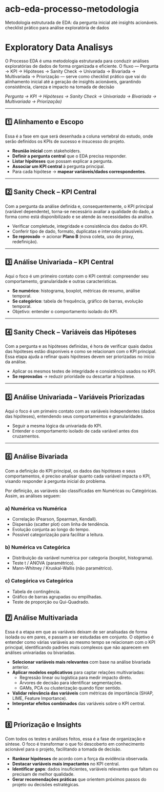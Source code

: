 # acb-eda-processo-metodologia
Metodologia estruturada de EDA: da pergunta inicial até insights acionáveis. checklist prático para análise exploratória de dados

# Exploratory Data Analisys
O Processo EDA é uma metodologia estruturada para conduzir análises exploratórias de dados de forma organizada e eficiente. O fluxo — Pergunta → KPI → Hipóteses → Sanity Check → Univariada → Bivariada → Multivariada → Priorização — serve como checklist prático que vai do alinhamento inicial até a geração de insights acionáveis, garantindo consistência, clareza e impacto na tomada de decisão


*Pergunta → KPI → Hipóteses → Sanity Check → Univariada → Bivariada → Multivariada → Priorização)*

---

## **1️⃣ Alinhamento e Escopo**

Essa é a fase em que será desenhada a coluna vertebral do estudo, onde serão definidos os KPIs de sucesso e insucesso do projeto.

- **Reunião inicial** com stakeholders.
- **Definir a pergunta central** que o EDA precisa responder.
- **Listar hipóteses** que possam explicar a pergunta.
- **Associar um KPI central** à pergunta principal.
- Para cada hipótese → **mapear variáveis/dados correspondentes**.

---

## **2️⃣ Sanity Check – KPI Central**

Com a pergunta da análise definida e, consequentemente, o KPI principal (variável dependente), torna-se necessário avaliar a qualidade do dado, a forma como está disponibilizado e se atende às necessidades da análise.

- Verificar completude, integridade e consistência dos dados do KPI.
- Conferir tipo de dado, formato, duplicatas e intervalos plausíveis.
- **Se reprovado** → acionar **Plano B** (nova coleta, uso de proxy, redefinição).

---

## **3️⃣ Análise Univariada – KPI Central**

Aqui o foco é um primeiro contato com o KPI central: compreender seu comportamento, granularidade e outras características.

- **Se numérico**: histograma, boxplot, métricas de resumo, análise temporal.
- **Se categórico**: tabela de frequência, gráfico de barras, evolução temporal.
- Objetivo: entender o comportamento isolado do KPI.

---

## **4️⃣ Sanity Check – Variáveis das Hipóteses**

Com a pergunta e as hipóteses definidas, é hora de verificar quais dados das hipóteses estão disponíveis e como se relacionam com o KPI principal. Essa etapa ajuda a refinar quais hipóteses devem ser priorizadas no início da análise.

- Aplicar os mesmos testes de integridade e consistência usados no KPI.
- **Se reprovadas** → reduzir prioridade ou descartar a hipótese.

---

## **5️⃣ Análise Univariada – Variáveis Priorizadas**

Aqui o foco é um primeiro contato com as variáveis independentes (dados das hipóteses), entendendo seus comportamentos e granularidades.

- Seguir a mesma lógica da univariada do KPI.
- Entender o comportamento isolado de cada variável antes dos cruzamentos.

---

## **6️⃣ Análise Bivariada**

Com a definição do KPI principal, os dados das hipóteses e seus comportamentos, é preciso analisar quanto cada variável impacta o KPI, visando responder à pergunta inicial do problema.

Por definição, as variáveis são classificadas em Numéricas ou Categóricas. Assim, as análises seguem:

### **a) Numérica vs Numérica**

- Correlação (Pearson, Spearman, Kendall).
- Dispersão (scatter plot) com linha de tendência.
- Evolução conjunta ao longo do tempo.
- Possível categorização para facilitar a leitura.

### **b) Numérica vs Categórica**

- Distribuição da variável numérica por categoria (boxplot, histograma).
- Teste t / ANOVA (paramétrico).
- Mann-Whitney / Kruskal-Wallis (não paramétrico).

### **c) Categórica vs Categórica**

- Tabela de contingência.
- Gráfico de barras agrupadas ou empilhadas.
- Teste de proporção ou Qui-Quadrado.

## **7️⃣ Análise Multivariada**

Essa é a etapa em que as variáveis deixam de ser analisadas de forma isolada ou em pares, e passam a ser estudadas em conjunto. O objetivo é entender como várias variáveis ao mesmo tempo se relacionam com o KPI principal, identificando padrões mais complexos que não aparecem em análises univariadas ou bivariadas.

- **Selecionar variáveis mais relevantes** com base na análise bivariada anterior.
- **Aplicar modelos explicativos** para captar relações multivariadas:
    - Regressão linear ou logística para medir impacto direto.
    - Árvores de decisão para identificar segmentações.
    - GAMs, PCA ou clusterização quando fizer sentido.
- **Validar relevância das variáveis** com métricas de importância (SHAP, LIME, Feature Importance).
- **Interpretar efeitos combinados** das variáveis sobre o KPI central.
- 
## **8️⃣ Priorização e Insights**

Com todos os testes e análises feitos, essa é a fase de organização e síntese. O foco é transformar o que foi descoberto em conhecimento acionável para o projeto, facilitando a tomada de decisão.

- **Rankear hipóteses** de acordo com a força da evidência observada.
- **Destacar variáveis mais impactantes** no KPI central.
- **Identificar gaps**: dados insuficientes, variáveis relevantes que faltam ou precisam de melhor qualidade.
- **Gerar recomendações práticas** que orientem próximos passos do projeto ou decisões estratégicas.
